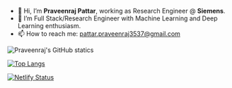 - 🙋 Hi, I’m **Praveenraj Pattar**, working as Research Engineer @ **Siemens**.
- 🌱 I’m Full Stack/Research Engineer with Machine Learning and Deep Learning enthusiasm.
- 📫 How to reach me: pattar.praveenraj3537@gmail.com

<!---
Praveenraj3537/Praveenraj3537 is a ✨ special ✨ repository because its `README.md` (this file) appears on your GitHub profile.
You can click the Preview link to take a look at your changes.
--->


![Praveenraj's GitHub statics](https://github-readme-stats.vercel.app/api?username=Praveenraj3537&show_icons=true&theme=great-gatsby)


[![Top Langs](https://github-readme-stats.vercel.app/api/top-langs/?username=Praveenraj3537&langs_count=100&layout=compact)](https://github.com/Praveenraj3537)

[![Netlify Status](https://api.netlify.com/api/v1/badges/74a5b32a-ee5a-4a21-b0d9-1abb132f7489/deploy-status)](https://app.netlify.com/sites/praveenrajpattar/deploys)
<!---
[![Netlify Status](https://api.netlify.com/api/v1/badges/74a5b32a-ee5a-4a21-b0d9-1abb132f7489/deploy-status)](https://app.netlify.com/sites/praveenrajpattar/deploys) 
--->
